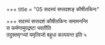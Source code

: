 +++
title = "05 सदस्यं सप्तदशङ् कौषीतकिनः"

+++
सदस्यं सप्तदशं कौषीतकिनः समामनन्ति  
स कर्मणामुपद्रष्टा भवतीति  
तदुक्तमृग्भ्यां यमृत्विजो बहुधा कल्पयन्त इति ५